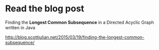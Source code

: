 # Read the blog post
Finding the **Longest Common Subsequence** in a Directed Acyclic Graph written in Java

http://blog.scottjulian.net/2015/03/19/finding-the-longest-common-subsequence/
